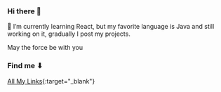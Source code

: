 ### Hi there 👋

🌱 I’m currently learning React, but my favorite language is Java and still working on it, gradually I post my projects.

May the force be with you 

### Find me ⬇

[All My Links](https://allmylinks.com/darakimberlys){:target="_blank"}

<!--
**darakimberlys/darakimberlys** is a ✨ _special_ ✨ repository because its `README.md` (this file) appears on your GitHub profile.

Here are some ideas to get you started:

- 🔭 I’m currently working on ...
- 🌱 I’m currently learning ...
- 👯 I’m looking to collaborate on ...
- 🤔 I’m looking for help with ...
- 💬 Ask me about ...
- 📫 How to reach me: ...
- 😄 Pronouns: ...
- ⚡ Fun fact: ...
-->
